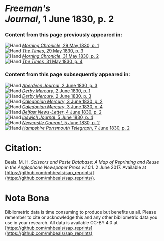 # *Freeman's Journal*, 1 June 1830, p. 2  
  
### Content from this page previously appeared in:  
![Hand](http://scissorsandpaste.net/wp-content/uploads/2017/06/smallhandpointer.png) [*Morning Chronicle*, 29 May 1830, p. 1](https://mhbeals.github.io/sap_html/Morning-Chronicle/Morning-Chronicle-29-May-1830-p-1)  
![Hand](http://scissorsandpaste.net/wp-content/uploads/2017/06/smallhandpointer.png) [*The Times*, 29 May 1830, p. 3](https://mhbeals.github.io/sap_html/The-Times/The-Times-29-May-1830-p-3)  
![Hand](http://scissorsandpaste.net/wp-content/uploads/2017/06/smallhandpointer.png) [*Morning Chronicle*, 31 May 1830, p. 2](https://mhbeals.github.io/sap_html/Morning-Chronicle/Morning-Chronicle-31-May-1830-p-2)  
![Hand](http://scissorsandpaste.net/wp-content/uploads/2017/06/smallhandpointer.png) [*The Times*, 31 May 1830, p. 4](https://mhbeals.github.io/sap_html/The-Times/The-Times-31-May-1830-p-4)  
  
### Content from this page subsequently appeared in:  
![Hand](http://scissorsandpaste.net/wp-content/uploads/2017/06/smallhandpointer.png) [*Aberdeen Journal*, 2 June 1830, p. 3](https://mhbeals.github.io/sap_html/Aberdeen-Journal/Aberdeen-Journal-2-June-1830-p-3)  
![Hand](http://scissorsandpaste.net/wp-content/uploads/2017/06/smallhandpointer.png) [*Derby Mercury*, 2 June 1830, p. 1](https://mhbeals.github.io/sap_html/Derby-Mercury/Derby-Mercury-2-June-1830-p-1)  
![Hand](http://scissorsandpaste.net/wp-content/uploads/2017/06/smallhandpointer.png) [*Derby Mercury*, 2 June 1830, p. 3](https://mhbeals.github.io/sap_html/Derby-Mercury/Derby-Mercury-2-June-1830-p-3)  
![Hand](http://scissorsandpaste.net/wp-content/uploads/2017/06/smallhandpointer.png) [*Caledonian Mercury*, 3 June 1830, p. 2](https://mhbeals.github.io/sap_html/Caledonian-Mercury/Caledonian-Mercury-3-June-1830-p-2)  
![Hand](http://scissorsandpaste.net/wp-content/uploads/2017/06/smallhandpointer.png) [*Caledonian Mercury*, 3 June 1830, p. 4](https://mhbeals.github.io/sap_html/Caledonian-Mercury/Caledonian-Mercury-3-June-1830-p-4)  
![Hand](http://scissorsandpaste.net/wp-content/uploads/2017/06/smallhandpointer.png) [*Belfast News-Letter*, 4 June 1830, p. 2](https://mhbeals.github.io/sap_html/Belfast-News-Letter/Belfast-News-Letter-4-June-1830-p-2)  
![Hand](http://scissorsandpaste.net/wp-content/uploads/2017/06/smallhandpointer.png) [*Ipswich Journal*, 5 June 1830, p. 4](https://mhbeals.github.io/sap_html/Ipswich-Journal/Ipswich-Journal-5-June-1830-p-4)  
![Hand](http://scissorsandpaste.net/wp-content/uploads/2017/06/smallhandpointer.png) [*Newcastle Courant*, 5 June 1830, p. 2](https://mhbeals.github.io/sap_html/Newcastle-Courant/Newcastle-Courant-5-June-1830-p-2)  
![Hand](http://scissorsandpaste.net/wp-content/uploads/2017/06/smallhandpointer.png) [*Hampshire Portsmouth Telegraph*, 7 June 1830, p. 2](https://mhbeals.github.io/sap_html/Hampshire-Portsmouth-Telegraph/Hampshire-Portsmouth-Telegraph-7-June-1830-p-2)  


# Citation: 

Beals. M. H. *Scissors and Paste Database: A Map of Reprinting and Reuse in the Anglophone Newspaper Press v.1.0.1.* 2 June 2017. Available at [https://github.com/mhbeals/sap_reprints/](https://github.com/mhbeals/sap_reprints/). 

# Nota Bona

Bibliometric data is time consuming to produce but benefits us all. Please remember to cite or acknowledge this and any other bibliometric data you use in your research. All data is available CC-BY 4.0 at [https://github.com/mhbeals/sap_reprints](https://github.com/mhbeals/sap_reprints)